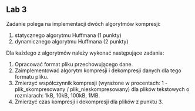 ## Lab 3
Zadanie polega na implementacji dwóch algorytmów kompresji:
1. statycznego algorytmu Huffmana (1 punkty)
2. dynamicznego algorytmu Huffmana (2 punkty)

Dla każdego z algorytmów należy wykonać następujące zadania:
1. Opracować format pliku przechowującego dane.
2. Zaimplementować algorytm kompresji i dekompresji danych dla tego formatu pliku.
3. Zmierzyć współczynnik kompresji (wyrażone w procentach: 1 - plik_skompresowany / plik_nieskompresowany) dla plików tekstowych o rozmiarach: 1kB, 10kB, 100kB, 1MB.
4. Zmierzyć czas kompresji i dekompresji dla plików z punktu 3.
